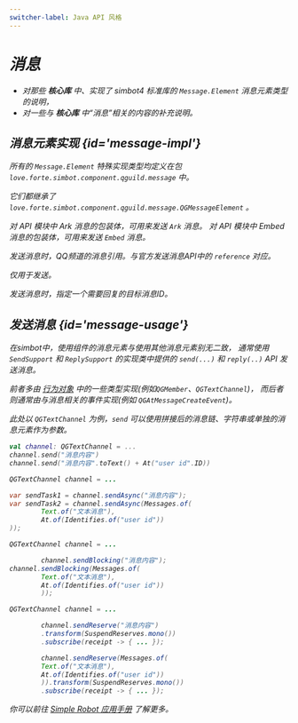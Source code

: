 ```yaml
---
switcher-label: Java API 风格
---
```

<var name="jr" value="Reactor"/>

# 消息

<tldr>

- 对那些 **核心库** 中、实现了 simbot4 标准库的 `Message.Element` 消息元素类型的说明，
- 对一些与 **核心库** 中“消息”相关的内容的补充说明。

</tldr>

## 消息元素实现 {id='message-impl'}

所有的 `Message.Element` 特殊实现类型均定义在包 `love.forte.simbot.component.qguild.message` 中。

它们都继承了 `love.forte.simbot.component.qguild.message.QGMessageElement` 。

<deflist>
<def title="QGArk">对 API 模块中 Ark 消息的包装体，可用来发送 <code>Ark</code> 消息。</def>
<def title="QGContentText"></def>
<def title="QGEmbed">对 API 模块中 Embed 消息的包装体，可用来发送 <code>Embed</code> 消息。</def>
<def title="QGReference">

发送消息时，QQ频道的消息引用。与官方发送消息API中的 `reference` 对应。

</def>
<def title="QGReplyTo">

<tip>仅用于发送。</tip>

发送消息时，指定一个需要回复的目标消息ID。

</def>
</deflist>

## 发送消息 {id='message-usage'}

在simbot中，使用组件的消息元素与使用其他消息元素别无二致，
通常使用 `SendSupport` 和 `ReplySupport` 的实现类中提供的 `send(...)` 和 `reply(..)` API 发送消息。

前者多由
<a href="actors.md">行为对象</a>
中的一些类型实现(例如`QGMember`、`QGTextChannel`)，
而后者则通常由与消息相关的事件实现(例如 `QGAtMessageCreateEvent`)。

此处以 `QGTextChannel` 为例，`send` 可以使用拼接后的消息链、字符串或单独的消息元素作为参数。

<tabs group="code">
<tab title="Kotlin" group-key="Kotlin">

```Kotlin
val channel: QGTextChannel = ...
channel.send("消息内容")
channel.send("消息内容".toText() + At("user id".ID))
```

</tab>
<tab title="Java" group-key="Java">

<if switcher-key="%ja%">

```Java
QGTextChannel channel = ...

var sendTask1 = channel.sendAsync("消息内容");
var sendTask2 = channel.sendAsync(Messages.of(
        Text.of("文本消息"),
        At.of(Identifies.of("user id"))
));
```

</if>

<if switcher-key="%jb%">

```Java
QGTextChannel channel = ...

        channel.sendBlocking("消息内容");
channel.sendBlocking(Messages.of(
        Text.of("文本消息"),
        At.of(Identifies.of("user id"))
        ));
```

</if>

<if switcher-key="%jr%">

```Java
QGTextChannel channel = ...

        channel.sendReserve("消息内容")
        .transform(SuspendReserves.mono())
        .subscribe(receipt -> { ... });

        channel.sendReserve(Messages.of(
        Text.of("文本消息"),
        At.of(Identifies.of("user id"))
        )).transform(SuspendReserves.mono())
        .subscribe(receipt -> { ... });
```

</if>
</tab>
</tabs>


<note title="标准API">

你可以前往 [Simple Robot 应用手册](https://simbot.forte.love/basic-messages.html) 了解更多。

</note>
